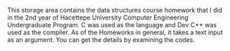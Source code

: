 This storage area contains the data structures course homework that I did in the 2nd year of Hacettepe University Computer Engineering Undergraduate Program. C was used as the language and Dev C++ was used as the compiler. As of the Homeworks in general, it takes a text input as an argument. You can get the details by examining the codes.
